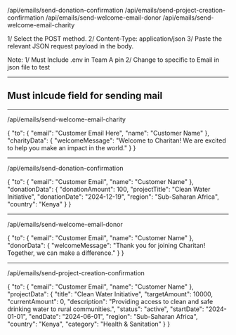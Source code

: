 /api/emails/send-donation-confirmation
/api/emails/send-project-creation-confirmation
/api/emails/send-welcome-email-donor
/api/emails/send-welcome-email-charity

1/ Select the POST method.
2/ Content-Type: application/json
3/ Paste the relevant JSON request payload in the body.

Note:
1/ Must Include .env in Team A pin
2/ Change to specific to Email in json file to test

---

## Must inlcude field for sending mail

---

/api/emails/send-welcome-email-charity

{
"to": {
"email": "Customer Email Here",
"name": "Customer Name"
},
"charityData": {
"welcomeMessage": "Welcome to Charitan! We are excited to help you make an impact in the world."
}
}

---

/api/emails/send-donation-confirmation

{
"to": {
"email": "Customer Email",
"name": "Customer Name"
},
"donationData": {
"donationAmount": 100,
"projectTitle": "Clean Water Initiative",
"donationDate": "2024-12-19",
"region": "Sub-Saharan Africa",
"country": "Kenya"
}
}

---

/api/emails/send-welcome-email-donor

{
"to": {
"email": "Customer Email",
"name": "Customer Name"
},
"donorData": {
"welcomeMessage": "Thank you for joining Charitan! Together, we can make a difference."
}
}

---

/api/emails/send-project-creation-confirmation

{
"to": {
"email": "Customer Email",
"name": "Customer Name"
},
"projectData": {
"title": "Clean Water Initiative",
"targetAmount": 10000,
"currentAmount": 0,
"description": "Providing access to clean and safe drinking water to rural communities.",
"status": "active",
"startDate": "2024-01-01",
"endDate": "2024-06-01",
"region": "Sub-Saharan Africa",
"country": "Kenya",
"category": "Health & Sanitation"
}
}
